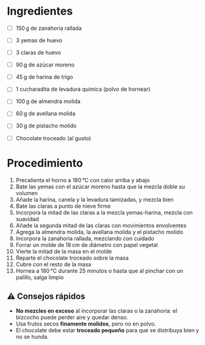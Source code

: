 # Ingredientes

- [ ] 150 g de zanahoria rallada
- [ ] 3 yemas de huevo
- [ ] 3 claras de huevo
- [ ] 90 g de azúcar moreno
- [ ] 45 g de harina de trigo
- [ ] 1 cucharadita de levadura química (polvo de hornear)
- [ ] 100 g de almendra molida
- [ ] 60 g de avellana molida
- [ ] 30 g de pistacho molido
- [ ] Chocolate troceado (al gusto)


# Procedimiento

1. Precalienta el horno a 180 °C con calor arriba y abajo
2. Bate las yemas con el azúcar moreno hasta que la mezcla doble su volumen
3. Añade la harina, canela y la levadura tamizadas, y mezcla bien
4. Bate las claras a punto de nieve firme
5. Incorpora la mitad de las claras a la mezcla yemas-harina, mezcla con suavidad
6. Añade la segunda mitad de las claras con movimientos envolventes   
7. Agrega la almendra molida, la avellana molida y el pistacho molido
8. Incorpora la zanahoria rallada, mezclando con cuidado    
9. Forrar un molde de 18 cm de diámetro con papel vegetal
10. Vierte la mitad de la masa en el molde    
11. Reparte el chocolate troceado sobre la masa
12. Cubre con el resto de la masa
13. Hornea a 180 °C durante 25 minutos o hasta que al pinchar con un palillo, salga limpio
    

## ⚠️ Consejos rápidos

- **No mezcles en exceso** al incorporar las claras o la zanahoria: el bizcocho puede perder aire y quedar denso. 
- Usa frutos secos **finamente molidos**, pero no en polvo.  
- El chocolate debe estar **troceado pequeño** para que se distribuya bien y no se hunda.
